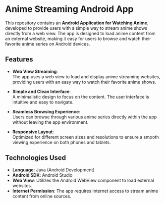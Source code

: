 # Anime Streaming Android App

This repository contains an **Android Application for Watching Anime**, developed to provide users with a simple way to stream anime shows directly from a web view. The app is designed to load anime content from an external website, making it easy for users to browse and watch their favorite anime series on Android devices.

## Features

- **Web View Streaming**:  
  The app uses a web view to load and display anime streaming websites, providing users with an easy way to watch their favorite anime shows.

- **Simple and Clean Interface**:  
  A minimalistic design to focus on the content. The user interface is intuitive and easy to navigate.

- **Seamless Browsing Experience**:  
  Users can browse through various anime series directly within the app without leaving the app environment.

- **Responsive Layout**:  
  Optimized for different screen sizes and resolutions to ensure a smooth viewing experience on both phones and tablets.

## Technologies Used

- **Language**: Java (Android Development)
- **Android SDK**: Android Studio
- **Web View**: Utilizes the Android WebView component to load external websites.
- **Internet Permission**: The app requires internet access to stream anime content from online sources.
